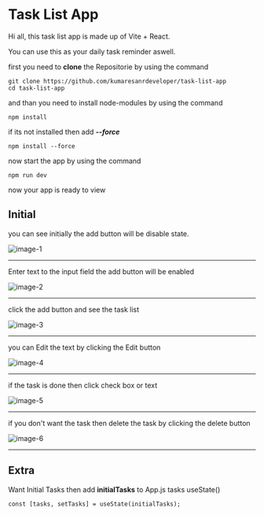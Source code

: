 # Task List App

Hi all, this task list app is made up of Vite + React.

You can use this as your daily task reminder aswell.

first you need to **clone** the Repositorie by using the command

```node
git clone https://github.com/kumaresanrdeveloper/task-list-app
cd task-list-app
```

and than you need to install node-modules by using the command

```node
npm install
```

if its not installed then add **_--force_**

```node
npm install --force
```

now start the app by using the command

```node
npm run dev
```

now your app is ready to view

## Initial

you can see initially the add button will be disable state.

![image-1](./img/image-1.png)

---

Enter text to the input field the add button will be enabled

![image-2](./img/image-2.png)

---

click the add button and see the task list

![image-3](./img/image-3.png)

---

you can Edit the text by clicking the Edit button

![image-4](./img/image-4.png)

---

if the task is done then click check box or text

![image-5](./img/image-5.png)

---

if you don't want the task then delete the task by clicking the delete button

![image-6](./img/image-6.png)

---

## Extra

Want Initial Tasks then add **initialTasks** to App.js tasks useState()

```react
const [tasks, setTasks] = useState(initialTasks);
```
